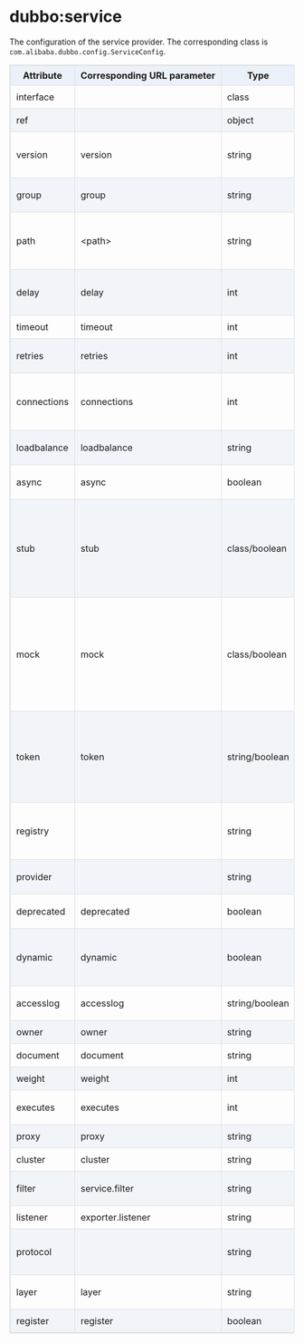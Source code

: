 <style>
table {
  width: 100%;
  max-width: 65em;
  border: 1px solid #dedede;
  margin: 15px auto;
  border-collapse: collapse;
  empty-cells: show;
}
table th,
table td {
  height: 35px;
  border: 1px solid #dedede;
  padding: 0 10px;
}
table th {
  font-weight: bold;
  text-align: center !important;
  background: rgba(158,188,226,0.2);
  white-space: nowrap;
}
table tbody tr:nth-child(2n) {
  background: rgba(158,188,226,0.12);
}
table td:nth-child(1) {
  white-space: nowrap;
}
table tr:hover {
  background: #efefef;
}
.table-area {
  overflow: auto;
}
</style>

<script type="text/javascript">
[].slice.call(document.querySelectorAll('table')).forEach(function(el){
    var wrapper = document.createElement('div');
    wrapper.className = 'table-area';
    el.parentNode.insertBefore(wrapper, el);
    el.parentNode.removeChild(el);
    wrapper.appendChild(el);
})
</script>
# dubbo:service

The configuration of the service provider. The corresponding class is `com.alibaba.dubbo.config.ServiceConfig`.

| Attribute   | Corresponding URL parameter | Type           | Required    | Default Value                         | Function                  | Description                              | Compatibility |
| ----------- | --------------------------- | -------------- | ----------- | ------------------------------------- | ------------------------- | ---------------------------------------- | ------------- |
| interface   |                             | class          | <b>True</b> |                                       | Service discovery         | The service interface name               | Above 1.0.0   |
| ref         |                             | object         | <b>True</b> |                                       | Service discovery         | The reference to the service implementation | Above 1.0.0   |
| version     | version                     | string         | False       | 0.0.0                                 | Service discovery         | Service version. It's recommended to use 2 digitals such as `1.0`. It's necessary to upgrade version only when the service is not compatible. | Above 1.0.0   |
| group       | group                       | string         | False       |                                       | Service discovery         | The group of the service providers. It can distinguish services when it has multiple implements. | Above 1.0.7   |
| path        | &lt;path&gt;                | string         | False       | default value is the interface name   | Service discovery         | In 1.0, service path is not supported, it's always equals to the interface name. So it may not compitable when a service reference in 1.0 calls a service provider in 2.0 that specified path. | Above 1.0.12  |
| delay       | delay                       | int            | False       | 0                                     | Performance optimize      | The delay time(ms) for registering services.  When set to -1, it indicates that the services will expose to registry after the Spring context is initialized | Above 1.0.14  |
| timeout     | timeout                     | int            | False       | 1000                                  | Performance optimize      | The RPC timeout(ms)                      | Above 2.0.0   |
| retries     | retries                     | int            | False       | 2                                     | Performance optimize      | The retry count for RPC, not including the first invoke. Please set it to 0 if don't need to retry. | Above 2.0.0   |
| connections | connections                 | int            | False       | 100                                   | Performance optimize      | The maximum connections of every provider. For short connection such as rmi, http and hessian, it's connection limit, but for long connection such as dubbo, it's connection count. | Above 2.0.0   |
| loadbalance | loadbalance                 | string         | False       | random                                | Performance optimize      | Strategy of load balance, `random`, `roundrobin` and `leastactive` are available. | Above 2.0.0   |
| async       | async                       | boolean        | False       | false                                 | Performance optimize      | Asynchronous execution, not reliable. It does not block the execution thread just only ignores the return value. | Above 2.0.0   |
| stub        | stub                        | class/boolean  | False       | false                                 | Service governance        | `true` means use the default proxy class name, which is the interface name with `Local` as the suffix. It's used to execute local logic such as caching. The proxy class must have a constructor with the remote proxy object as a parameter, such as `public XxxServiceLocal(XxxService xxxService)` | Above 2.0.0   |
| mock        | mock                        | class/boolean  | False       | false                                 | Service governance        | `true` means use the default mock class name, which is the interface name with `Mock` suffix. It's called when the RPC is failed, such as timeout or IO exception. The mock class must carry a  none parameter constructor. The difference between mock and local proxy is that local proxy is always invoked before RPC but mock is invoked only when exception after RPC. | Above 2.0.0   |
| token       | token                       | string/boolean | False       | false                                 | Service governance        | Enable token validation. Disable token if it's null. It will generate token randomly when enable, or will use static token.  The token is designed to prevent consumers from bypassing the registry direct access to provider. If you want peer to peer, token validation must disbable. | Above 2.0.0   |
| registry    |                             | string         | False       | register to all registries by default | Configuration association | Register services to specified registry while having multiple registries. It is the `id` value of the &lt;dubbo:registry&gt;. If don't want to register to any registry, set it as `N/A` | Above 2.0.0   |
| provider    |                             | string         | False       | use the first configured provider     | Configuration association | The reference to `<dubbo:provider>`      | Above 2.0.0   |
| deprecated  | deprecated                  | boolean        | False       | false                                 | Service governance        | Mark the service is deprecated. If true, there will log an error log on the client side. | Above 2.0.5   |
| dynamic     | dynamic                     | boolean        | False       | true                                  | Service governance        | Whether the service is registered dynamically. If false, services will be showed as `disable`, you need to enable it manually. And you also need to disable it when provider shut down. | Above 2.0.5   |
| accesslog   | accesslog                   | string/boolean | False       | false                                 | Service governance        | `true` will write access log to logger. Specifying it to a log path, you can write access logs to special log file. | Above 2.0.5   |
| owner       | owner                       | string         | False       |                                       | Service governance        | The owner of the service. It's used for service governance. | Above 2.0.5   |
| document    | document                    | string         | False       |                                       | Service governance        | Service document URL                     | Above 2.0.5   |
| weight      | weight                      | int            | False       |                                       | Performance optimize      | The weight of the service                | Above 2.0.5   |
| executes    | executes                    | int            | False       | 0                                     | Performance optimize      | The maximum parallel execution request count per method per service for the provider. | Above 2.0.5   |
| proxy       | proxy                       | string         | False       | javassist                             | Performance optimize      | The proxy implement, jdk/javassist are available. | Above 2.0.5   |
| cluster     | cluster                     | string         | False       | failover                              | Performance optimize      | failover/failfast/failsafe/failback/forking are available. | Above 2.0.5   |
| filter      | service.filter              | string         | False       | default                               | Performance optimize      | The filter name of the RPC process of the provider, use `,` to separate multiple filter names. | Above 2.0.5   |
| listener    | exporter.listener           | string         | False       | default                               | Performance optimize      | The listener name of the provider, use `,` to separate multiple listener names. |               |
| protocol    |                             | string         | False       |                                       | Configuration association | Specify the protocol for service provider. It references the `id` of `<dubbo:protocol>` tag. Use `,` to separate multiple protocols. | Above 2.0.5   |
| layer       | layer                       | string         | False       |                                       | Service governance        | The biz layer of the service provider, such as biz, dao, intl:web and china:acton. | Above 2.0.7   |
| register    | register                    | boolean        | False       | true                                  | Service governance        | Whether registering service providers to registry. | Above 2.0.8   |
